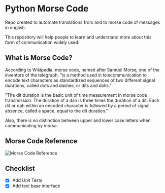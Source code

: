 # Python Morse Code
Repo created to automate translations
from and to morse code of messages in english.

This repository will help people to learn
and understand more about this form
of communication widely used.

## What is Morse Code?
According to Wikipedia, morse code, named
after Samuel Morse, one of the inventors of
the telegraph, "is a
method used in telecommunication to encode
text characters as standardized sequences of
two different signal durations, called dots
and dashes, or dits and dahs."

"The dit duration is the basic unit of time
measurement in morse code transmission.
The duration of a dah is three
times the duration of a dit. Each dit or dah
within an encoded character is followed by
a period of signal absence, called a space,
equal to the dit duration."

Also, there is no distinction between upper
and lower case letters  when communicating
by _morse_.

## Morse Code Reference
![Morse Code Reference](https://user-images.githubusercontent.com/67481026/182496723-feb7e113-3322-49b0-876e-d7e6424b24a9.jpeg)

## Checklist
- [x] Add Unit Tests
- [x] Add text base interface
